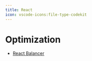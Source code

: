 ```yaml
---
title: React
icon: vscode-icons:file-type-codekit
---
```


# Optimization

- [React Balancer](https://github.com/shuding/react-wrap-balancer)